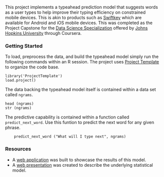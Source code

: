 

This project implements a typeahead prediction model that suggests words as a user types to help improve their typing efficiency on constrained mobile devices.  This is akin to products such as [Swiftkey](http://swiftkey.com/en/) which are available for Android and iOS mobile devices.  This was completed as the Project Capstone for the [Data Science Specialization](https://www.coursera.org/specialization/jhudatascience/1) offered by [Johns Hopkins University](http://www.jhu.edu/) through Coursera.

### Getting Started

To load, preprocess the data, and build the typeahead model simply run the following commands within an R session.  The project uses [Project Template](http://projecttemplate.net/) to organize the code base.  

	library('ProjectTemplate')
	load.project()

The data backing the typeahead model itself is contained within a data set called `ngrams`.

	head (ngrams)
	str (ngrams)

The predictive capability is contained within a function called `predict_next_word`.  Use this funtion to predict the next word for any given phrase.

        predict_next_word ("What will I type next", ngrams)

### Resources

  * A [web application](https://farsite.shinyapps.io/swiftkey-cap/) was built to showcase the results of this model.
  * A [web presentation](http://rpubs.com/willylane333/46619) was created to describe the underlying statistical model.


